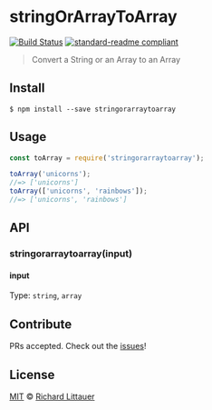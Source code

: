 # stringOrArrayToArray

[![Build Status](https://travis-ci.org/RichardLitt/stringorarraytoarray.svg?branch=master)](https://travis-ci.org/RichardLitt/stringorarraytoarray)
[![standard-readme compliant](https://img.shields.io/badge/standard--readme-OK-green.svg?style=flat-square)](https://github.com/RichardLitt/standard-readme)

> Convert a String or an Array to an Array

## Install

```
$ npm install --save stringorarraytoarray
```

## Usage

```js
const toArray = require('stringorarraytoarray');

toArray('unicorns');
//=> ['unicorns']
toArray(['unicorns', 'rainbows']);
//=> ['unicorns', 'rainbows']
```

## API

### stringorarraytoarray(input)

#### input

Type: `string`, `array`

## Contribute

PRs accepted. Check out the [issues](https://github.com/RichardLitt/stringorarraytoarray/issues)!

## License

[MIT](LICENSE) © [Richard Littauer](https://burntfen.com)
